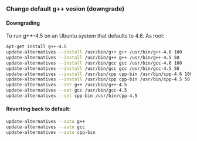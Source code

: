 ### Change default g++ vesion (downgrade)

#### Downgrading
To run g++-4.5 on an Ubuntu system that defaults to 4.6. As root:
```bash
apt-get install g++-4.5
update-alternatives --install /usr/bin/g++ g++ /usr/bin/g++-4.6 100
update-alternatives --install /usr/bin/g++ g++ /usr/bin/g++-4.5 50
update-alternatives --install /usr/bin/gcc gcc /usr/bin/gcc-4.6 100
update-alternatives --install /usr/bin/gcc gcc /usr/bin/gcc-4.5 50
update-alternatives --install /usr/bin/cpp cpp-bin /usr/bin/cpp-4.6 100
update-alternatives --install /usr/bin/cpp cpp-bin /usr/bin/cpp-4.5 50
update-alternatives --set g++ /usr/bin/g++-4.5
update-alternatives --set gcc /usr/bin/gcc-4.5
update-alternatives --set cpp-bin /usr/bin/cpp-4.5
```

#### Reverting back to default:
```bash
update-alternatives --auto g++
update-alternatives --auto gcc
update-alternatives --auto cpp-bin
```
